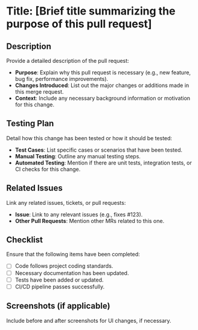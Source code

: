 # Title: [Brief title summarizing the purpose of this pull request]

## Description
Provide a detailed description of the pull request:

- **Purpose**: Explain why this pull request is necessary (e.g., new feature, bug fix, performance improvements).
- **Changes Introduced**: List out the major changes or additions made in this merge request.
- **Context**: Include any necessary background information or motivation for this change.

## Testing Plan
Detail how this change has been tested or how it should be tested:

- **Test Cases**: List specific cases or scenarios that have been tested.
- **Manual Testing**: Outline any manual testing steps.
- **Automated Testing**: Mention if there are unit tests, integration tests, or CI checks for this change.

## Related Issues
Link any related issues, tickets, or pull requests:

- **Issue**: Link to any relevant issues (e.g., fixes #123).
- **Other Pull Requests**: Mention other MRs related to this one.

## Checklist
Ensure that the following items have been completed:

- [ ] Code follows project coding standards.
- [ ] Necessary documentation has been updated.
- [ ] Tests have been added or updated.
- [ ] CI/CD pipeline passes successfully.

## Screenshots (if applicable)
Include before and after screenshots for UI changes, if necessary.

